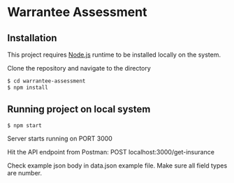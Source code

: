 # Warrantee Assessment

## Installation
This project requires [Node.js](https://nodejs.org/) runtime to be installed locally on the system.

Clone the repository and navigate to the directory
```sh
$ cd warrantee-assessment
$ npm install
```

## Running project on local system
```sh
$ npm start
```

Server starts running on PORT 3000

Hit the API endpoint from Postman:
POST localhost:3000/get-insurance

Check example json body in data.json example file. Make sure all field types are number. 